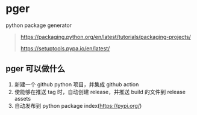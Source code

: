 # pger

python package generator

> https://packaging.python.org/en/latest/tutorials/packaging-projects/
>
> https://setuptools.pypa.io/en/latest/

## pger 可以做什么

1. 新建一个 github python 项目，并集成 github action
2. 使能够在推送 tag 时，自动创建 release，并推送 build 的文件到 release assets
3. 自动发布到 python package index(https://pypi.org/)
